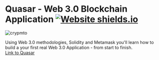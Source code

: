 




# Quasar - Web 3.0 Blockchain Application [![Website shields.io](https://img.shields.io/website-up-down-green-red/http/shields.io.svg?style=for-the-badge)](http://shields.io/)
![crypmto](https://user-images.githubusercontent.com/62543734/167756632-b7c5c644-1660-4f5a-b0a9-542904881f66.png)




Using Web 3.0 methodologies, Solidity and Metamask you'll learn how to build a your first real Web 3.0 Application - from start to finish.
<br/>
[Link to Quasar](https://quazar.netlify.app/)


